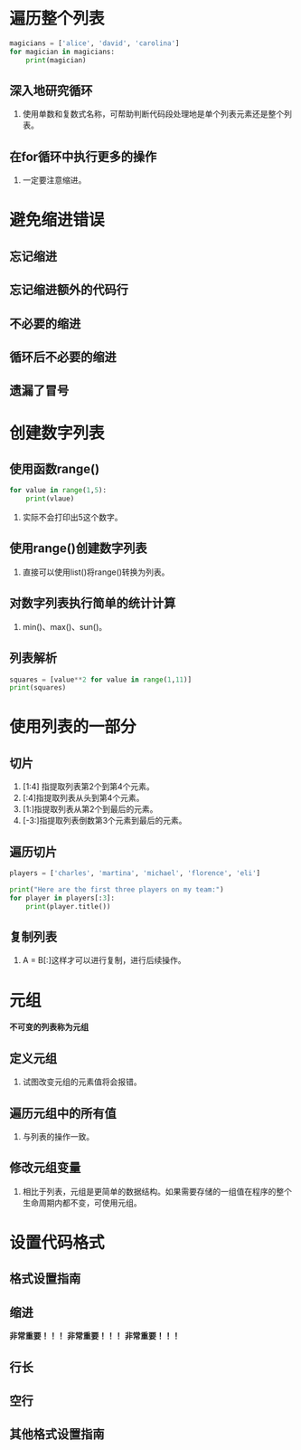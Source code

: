 # 遍历整个列表

~~~python
magicians = ['alice', 'david', 'carolina']
for magician in magicians:
	print(magician)
~~~

## 深入地研究循环

1. 使用单数和复数式名称，可帮助判断代码段处理地是单个列表元素还是整个列表。

## 在for循环中执行更多的操作

1. 一定要注意缩进。

# 避免缩进错误

## 忘记缩进

## 忘记缩进额外的代码行

## 不必要的缩进

## 循环后不必要的缩进

## 遗漏了冒号

# 创建数字列表

## 使用函数range()

~~~python
for value in range(1,5):
	print(vlaue)
~~~

1. 实际不会打印出5这个数字。

## 使用range()创建数字列表

1. 直接可以使用list()将range()转换为列表。

## 对数字列表执行简单的统计计算

1. min()、max()、sun()。

## 列表解析

~~~python
squares = [value**2 for value in range(1,11)]
print(squares)
~~~

# 使用列表的一部分

## 切片

1. [1:4] 指提取列表第2个到第4个元素。
2. [:4]指提取列表从头到第4个元素。
3. [1:]指提取列表从第2个到最后的元素。
4. [-3:]指提取列表倒数第3个元素到最后的元素。

## 遍历切片

~~~python
players = ['charles', 'martina', 'michael', 'florence', 'eli']

print("Here are the first three players on my team:")
for player in players[:3]:
    print(player.title())
~~~

## 复制列表

1. A = B[:]这样才可以进行复制，进行后续操作。

# 元组

**不可变的列表称为元组** 

## 定义元组

1. 试图改变元组的元素值将会报错。

## 遍历元组中的所有值

1. 与列表的操作一致。

## 修改元组变量

1. 相比于列表，元组是更简单的数据结构。如果需要存储的一组值在程序的整个生命周期内都不变，可使用元组。

# 设置代码格式

## 格式设置指南

## 缩进

**非常重要！！！**
**非常重要！！！**
**非常重要！！！**

## 行长

## 空行

## 其他格式设置指南